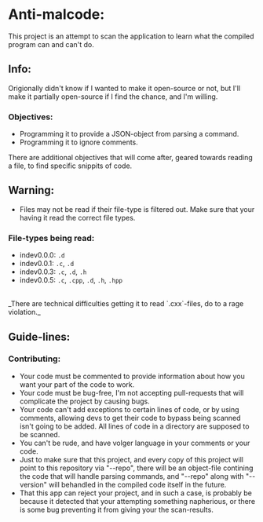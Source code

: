 # Anti-malcode:
This project is an attempt to scan the application to learn what the compiled program can and can't do.  
## Info:
Origionally didn't know if I wanted to make it open-source or not, but I'll make it partially open-source if I find the chance, and I'm willing.  
### Objectives:
* Programming it to provide a JSON-object from parsing a command.  
* Programming it to ignore comments.  

There are additional objectives that will come after, geared towards reading a file, to find specific snippits of code.  
## Warning:
* Files may not be read if their file-type is filtered out.  Make sure that your having it read the correct file types.  
### File-types being read:
* indev0.0.0: `.d`
* indev0.0.1: `.c`, `.d`
* indev0.0.3: `.c`, `.d`, `.h`
* indev0.0.5: `.c`, `.cpp`, `.d`, `.h`, `.hpp`
<Br/>
_There are technical difficulties getting it to read `.cxx`-files, do to a rage violation._  

## Guide-lines:
### Contributing:
* Your code must be commented to provide information about how you want your part of the code to work.  
* Your code must be bug-free, I'm not accepting pull-requests that will complicate the project by causing bugs.  
* Your code can't add exceptions to certain lines of code, or by using comments, allowing devs to get their code to bypass being scanned isn't going to be added.  All lines of code in a directory are supposed to be scanned.  
* You can't be rude, and have volger language in your comments or your code.  
* Just to make sure that this project, and every copy of this project will point to this repository via "--repo", there will be an object-file contining the code that will handle parsing commands, and "--repo" along with "--version" will behandled in the compiled code itself in the future.  
* That this app can reject your project, and in such a case, is probably be because it detected that your attempting something napherious, or there is some bug preventing it from giving your the scan-results.  

